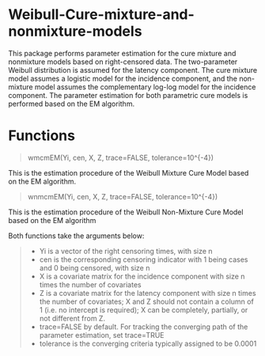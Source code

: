 # Weibull-Cure-mixture-and-nonmixture-models
This package performs parameter estimation for the cure mixture and nonmixture models based on right-censored data. The two-parameter Weibull distribution is assumed for the latency component. The cure mixture model assumes a logistic model for the incidence component, and the non-mixture model assumes the complementary log-log model for the incidence component. The parameter estimation for both parametric cure models is performed based on the EM algorithm.

# Functions
> wmcmEM(Yi, cen, X, Z, trace=FALSE, tolerance=10^{-4})

This is the estimation procedure of the Weibull Mixture Cure Model based on the EM algorithm.

> wnmcmEM(Yi, cen, X, Z, trace=FALSE, tolerance=10^{-4}) 

This is the estimation procedure of the Weibull Non-Mixture Cure Model based on the EM algorithm

Both functions take the arguments below:
>- Yi is a vector of the right censoring times, with size n 
>- cen is the corresponding censoring indicator with 1 being cases and 0 being censored, with size n
>- X is a covariate matrix for the incidence component with size n times the number of covariates
>- Z is a covariate matrix for the latency component with size n times the number of covariates; X and Z should not contain a column of 1 (i.e. no intercept is required); X can be completely, partially, or not different from Z.
>- trace=FALSE by default. For tracking the converging path of the parameter estimation, set trace=TRUE 
>- tolerance is the converging criteria typically assigned to be 0.0001
